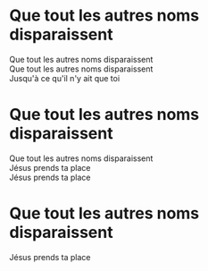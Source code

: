 # Que tout les autres noms disparaissent    
Que tout les autres noms disparaissent    
Que tout les autres noms disparaissent    
Jusqu'à ce qu'il n'y ait que toi    
    
# Que tout les autres noms disparaissent    
Que tout les autres noms disparaissent    
Jésus prends ta place    
Jésus prends ta place    
    
# Que tout les autres noms disparaissent    
Jésus prends ta place    
